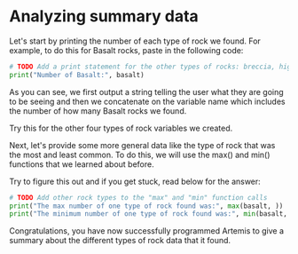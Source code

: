 # Analyzing summary data

Let's start by printing the number of each type of rock we found. For example, to do this for Basalt rocks, paste in the following code:

```python
# TODO Add a print statement for the other types of rocks: breccia, highland and regolith
print("Number of Basalt:", basalt)
```

As you can see, we first output a string telling the user what they are going to be seeing and then we concatenate on the variable name which includes the number of how many Basalt rocks we found.

Try this for the other four types of rock variables we created.

Next, let's provide some more general data like the type of rock that was the most and least common. To do this, we will use the max() and min() functions that we learned about before.

Try to figure this out and if you get stuck, read below for the answer:

```python
# TODO Add other rock types to the "max" and "min" function calls
print("The max number of one type of rock found was:", max(basalt, ))
print("The minimum number of one type of rock found was:", min(basalt, ))
```

Congratulations, you have now successfully programmed Artemis to give a summary about the different types of rock data that it found.
